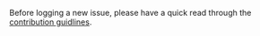 Before logging a new issue, please have a quick read through the [contribution guidlines](https://github.com/lecaillon/Evolve/blob/master/CONTRIBUTING.md).
